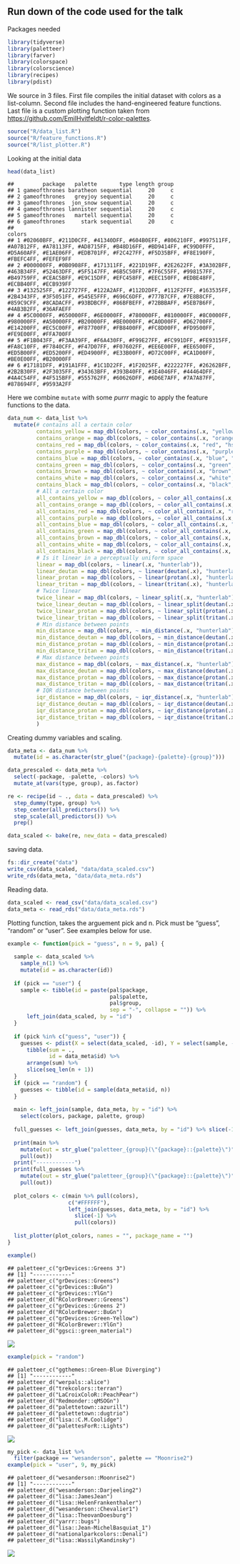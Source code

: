 
## Run down of the code used for the talk

Packages needed

``` r
library(tidyverse)
library(paletteer)
library(farver)
library(colorspace)
library(colorscience)
library(recipes)
library(pdist)
```

We source in 3 files. First file compiles the initial dataset with
colors as a list-column. Second file includes the hand-engineered
feature functions. Last file is a custom plotting function taken from
<https://github.com/EmilHvitfeldt/r-color-palettes>.

``` r
source("R/data_list.R")
source("R/feature_functions.R")
source("R/list_plotter.R")
```

Looking at the initial data

``` r
head(data_list)
```

    ##         package   palette       type length group
    ## 1 gameofthrones baratheon sequential     20     c
    ## 2 gameofthrones   greyjoy sequential     20     c
    ## 3 gameofthrones  jon_snow sequential     20     c
    ## 4 gameofthrones lannister sequential     20     c
    ## 5 gameofthrones   martell sequential     20     c
    ## 6 gameofthrones     stark sequential     20     c
    ##                                                                                                                                                                                                                       colors
    ## 1 #02060BFF, #211D0CFF, #41340DFF, #604B0EFF, #806210FF, #997511FF, #A07B12FF, #A78113FF, #AD8715FF, #B48D16FF, #BD9414FF, #C99D0FFF, #D5A60AFF, #E1AE06FF, #EDB701FF, #F2C427FF, #F5D35BFF, #F8E190FF, #FBEFC4FF, #FEFEF9FF
    ## 2 #000000FF, #0B0908FF, #171311FF, #221D19FF, #2E2622FF, #3A302BFF, #463B34FF, #52463DFF, #5F5147FF, #6B5C50FF, #7F6C55FF, #998157FF, #B49759FF, #CEAC5BFF, #E9C15DFF, #EFC458FF, #EEC150FF, #EDBE48FF, #ECBB40FF, #ECB939FF
    ## 3 #132525FF, #122727FF, #122A2AFF, #112D2DFF, #112F2FFF, #163535FF, #2B4343FF, #3F5051FF, #545E5FFF, #696C6DFF, #777B7CFF, #7E8B8CFF, #859C9CFF, #8CADACFF, #93BDBCFF, #86BFBEFF, #72BBBAFF, #5EB7B6FF, #4AB3B2FF, #36AFAEFF
    ## 4 #5C0000FF, #650000FF, #6E0000FF, #780000FF, #810000FF, #8C0000FF, #980000FF, #A50000FF, #B20000FF, #BE0000FF, #CA0D00FF, #D62700FF, #E14200FF, #EC5C00FF, #F87700FF, #FB8400FF, #FC8D00FF, #FD9500FF, #FE9E00FF, #FFA700FF
    ## 5 #F1B043FF, #F3AA39FF, #F6A430FF, #F99E27FF, #FC991DFF, #FE9315FF, #FA8C10FF, #F7840CFF, #F47D07FF, #F07602FF, #EE6E00FF, #EE6500FF, #ED5B00FF, #ED5200FF, #ED4900FF, #E33B00FF, #D72C00FF, #CA1D00FF, #BE0E00FF, #B20000FF
    ## 6 #17181DFF, #191A1FFF, #1C1D22FF, #1F2025FF, #222227FF, #26262BFF, #2B2B30FF, #2F3035FF, #34363BFF, #393B40FF, #3E4046FF, #44464DFF, #4A4C54FF, #4F515BFF, #555762FF, #60626DFF, #6D6E7AFF, #7A7A87FF, #878694FF, #9593A2FF

Here we combine `mutate` with some *purrr* magic to apply the feature
functions to the data.

``` r
data_num <- data_list %>%
  mutate(# contains all a certain color
         contains_yellow = map_dbl(colors, ~ color_contains(.x, "yellow", "hsv")),
         contains_orange = map_dbl(colors, ~ color_contains(.x, "orange", "hsv")),
         contains_red = map_dbl(colors, ~ color_contains(.x, "red", "hsv")),
         contains_purple = map_dbl(colors, ~ color_contains(.x, "purple", "hsv")),
         contains_blue = map_dbl(colors, ~ color_contains(.x, "blue", "hsv")),
         contains_green = map_dbl(colors, ~ color_contains(.x, "green", "hsv")),
         contains_brown = map_dbl(colors, ~ color_contains(.x, "brown", "hsv")),
         contains_white = map_dbl(colors, ~ color_contains(.x, "white", "hsv")),
         contains_black = map_dbl(colors, ~ color_contains(.x, "black", "hsv")),
         # All a certain color
         all_contains_yellow = map_dbl(colors, ~ color_all_contains(.x, "yellow", "hsv")),
         all_contains_orange = map_dbl(colors, ~ color_all_contains(.x, "orange", "hsv")),
         all_contains_red = map_dbl(colors, ~ color_all_contains(.x, "red", "hsv")),
         all_contains_purple = map_dbl(colors, ~ color_all_contains(.x, "purple", "hsv")),
         all_contains_blue = map_dbl(colors, ~ color_all_contains(.x, "blue", "hsv")),
         all_contains_green = map_dbl(colors, ~ color_all_contains(.x, "green", "hsv")),
         all_contains_brown = map_dbl(colors, ~ color_all_contains(.x, "brown", "hsv")),
         all_contains_white = map_dbl(colors, ~ color_all_contains(.x, "white", "hsv")),
         all_contains_black = map_dbl(colors, ~ color_all_contains(.x, "black", "hsv")),
         # Is it linear in a perceptually uniform space
         linear = map_dbl(colors, ~ linear(.x, "hunterlab")),
         linear_deutan = map_dbl(colors, ~ linear(deutan(.x), "hunterlab")),
         linear_protan = map_dbl(colors, ~ linear(protan(.x), "hunterlab")),
         linear_tritan = map_dbl(colors, ~ linear(tritan(.x), "hunterlab")),
         # Twice linear
         twice_linear = map_dbl(colors, ~ linear_split(.x, "hunterlab")),
         twice_linear_deutan = map_dbl(colors, ~ linear_split(deutan(.x), "hunterlab")),
         twice_linear_protan = map_dbl(colors, ~ linear_split(protan(.x), "hunterlab")),
         twice_linear_tritan = map_dbl(colors, ~ linear_split(tritan(.x), "hunterlab")),
         # Min distance between points
         min_distance = map_dbl(colors, ~ min_distance(.x, "hunterlab")),
         min_distance_deutan = map_dbl(colors, ~ min_distance(deutan(.x), "hunterlab")),
         min_distance_protan = map_dbl(colors, ~ min_distance(protan(.x), "hunterlab")),
         min_distance_tritan = map_dbl(colors, ~ min_distance(tritan(.x), "hunterlab")),
         # Max distance between points
         max_distance = map_dbl(colors, ~ max_distance(.x, "hunterlab")),
         max_distance_deutan = map_dbl(colors, ~ max_distance(deutan(.x), "hunterlab")),
         max_distance_protan = map_dbl(colors, ~ max_distance(protan(.x), "hunterlab")),
         max_distance_tritan = map_dbl(colors, ~ max_distance(tritan(.x), "hunterlab")),
         # IQR distance between points
         iqr_distance = map_dbl(colors, ~ iqr_distance(.x, "hunterlab")),
         iqr_distance_deutan = map_dbl(colors, ~ iqr_distance(deutan(.x), "hunterlab")),
         iqr_distance_protan = map_dbl(colors, ~ iqr_distance(protan(.x), "hunterlab")),
         iqr_distance_tritan = map_dbl(colors, ~ iqr_distance(tritan(.x), "hunterlab"))
         )
```

Creating dummy variables and scaling.

``` r
data_meta <- data_num %>%
  mutate(id = as.character(str_glue("{package}-{palette}-{group}")))

data_prescaled <- data_meta %>%
  select(-package, -palette, -colors) %>%
  mutate_at(vars(type, group), as.factor)

re <- recipe(id ~ ., data = data_prescaled) %>%
  step_dummy(type, group) %>%
  step_center(all_predictors()) %>%
  step_scale(all_predictors()) %>%
  prep()

data_scaled <- bake(re, new_data = data_prescaled)
```

saving data.

``` r
fs::dir_create("data")
write_csv(data_scaled, "data/data_scaled.csv")
write_rds(data_meta, "data/data_meta.rds")
```

Reading data.

``` r
data_scaled <- read_csv("data/data_scaled.csv")
data_meta <- read_rds("data/data_meta.rds")
```

Plotting function, takes the arguement pick and n. Pick must be “guess”,
“random” or “user”. See examples below for use.

``` r
example <- function(pick = "guess", n = 9, pal) {
  
  sample <- data_scaled %>% 
    sample_n(1) %>%
    mutate(id = as.character(id))
  
  if (pick == "user") {
    sample <- tibble(id = paste(pal$package, 
                                pal$palette, 
                                pal$group, 
                                sep = "-", collapse = "")) %>%
      left_join(data_scaled, by = "id")
  }
  
  if (pick %in% c("guess", "user")) {
    guesses <- pdist(X = select(data_scaled, -id), Y = select(sample, -id))@dist %>%
      tibble(sum = .,
             id = data_meta$id) %>% 
      arrange(sum) %>% 
      slice(seq_len(n + 1))
  }
  if (pick == "random") {
    guesses <- tibble(id = sample(data_meta$id, n))
  }
  
  main <- left_join(sample, data_meta, by = "id") %>%
    select(colors, package, palette, group)
  
  full_guesses <- left_join(guesses, data_meta, by = "id") %>% slice(-1)
  
  print(main %>%
    mutate(out = str_glue("paletteer_{group}(\"{package}::{palette}\")")) %>%
    pull(out))
  print("------------")
  print(full_guesses %>%
    mutate(out = str_glue("paletteer_{group}(\"{package}::{palette}\")")) %>%
    pull(out))
  
  plot_colors <- c(main %>% pull(colors), 
                   c("#FFFFFF"), 
                   left_join(guesses, data_meta, by = "id") %>% 
                     slice(-1) %>% 
                     pull(colors))
  
  list_plotter(plot_colors, names = "", package_name = "")
}
```

``` r
example()
```

    ## paletteer_c("grDevices::Greens 3")
    ## [1] "------------"
    ## paletteer_c("grDevices::Greens")
    ## paletteer_c("grDevices::BuGn")
    ## paletteer_c("grDevices::YlGn")
    ## paletteer_d("RColorBrewer::Greens")
    ## paletteer_c("grDevices::Greens 2")
    ## paletteer_d("RColorBrewer::BuGn")
    ## paletteer_c("grDevices::Green-Yellow")
    ## paletteer_d("RColorBrewer::YlGn")
    ## paletteer_d("ggsci::green_material")

![](README_files/figure-gfm/unnamed-chunk-9-1.png)<!-- -->

``` r
example(pick = "random")
```

    ## paletteer_c("ggthemes::Green-Blue Diverging")
    ## [1] "------------"
    ## paletteer_d("werpals::alice")
    ## paletteer_d("trekcolors::terran")
    ## paletteer_d("LaCroixColoR::PeachPear")
    ## paletteer_d("Redmonder::qMSOGn")
    ## paletteer_d("palettetown::azurill")
    ## paletteer_d("palettetown::dugtrio")
    ## paletteer_d("lisa::C.M.Coolidge")
    ## paletteer_d("palettesForR::Lights")

![](README_files/figure-gfm/unnamed-chunk-10-1.png)<!-- -->

``` r
my_pick <- data_list %>%
  filter(package == "wesanderson", palette == "Moonrise2")
example(pick = "user", 9, my_pick)
```

    ## paletteer_d("wesanderson::Moonrise2")
    ## [1] "------------"
    ## paletteer_d("wesanderson::Darjeeling2")
    ## paletteer_d("lisa::JamesJean")
    ## paletteer_d("lisa::HelenFrankenthaler")
    ## paletteer_d("wesanderson::Chevalier1")
    ## paletteer_d("lisa::TheovanDoesburg")
    ## paletteer_d("yarrr::bugs")
    ## paletteer_d("lisa::Jean-MichelBasquiat_1")
    ## paletteer_d("nationalparkcolors::Denali")
    ## paletteer_d("lisa::WassilyKandinsky")

![](README_files/figure-gfm/unnamed-chunk-11-1.png)<!-- -->
